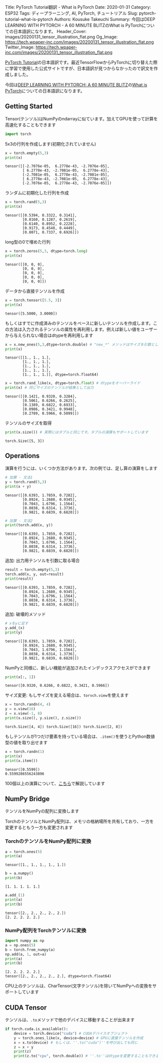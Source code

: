 Title: PyTorch Tutorial翻訳 - What is PyTorch
Date: 2020-01-31
Category: ESP32
Tags: ディープラーニング, AI, PyTorch, チュートリアル
Slug: pytorch-tutorial-what-is-pytorch
Authors: Kousuke Takeuchi
Summary: 今回はDEEP LEARNING WITH PYTORCH - A 60 MINUTE BLITZのWhat is PyTorchについての日本語訳になります。
Header_Cover: images/20200131_tensor_illustration_flat.png
Og_Image: https://tech.wpaper-inc.com/images/20200131_tensor_illustration_flat.png
Twitter_Image: https://tech.wpaper-inc.com/images/20200131_tensor_illustration_flat.png

[PyTorch Tutorial](https://pytorch.org/tutorials/)の日本語訳です。最近TensorFlowからPyTorchに切り替えた際に学習で使用した公式サイトですが、日本語訳が見つからなかったので訳文を作成しました。



今回は[DEEP LEARNING WITH PYTORCH: A 60 MINUTE BLITZ](https://pytorch.org/tutorials/beginner/deep_learning_60min_blitz.html)の[What is PyTorch](https://pytorch.org/tutorials/beginner/blitz/tensor_tutorial.html#sphx-glr-beginner-blitz-tensor-tutorial-py)についての日本語訳になります。



## Getting Started

Tensor(テンソル)はNumPyのndarrayに似ています。加えてGPUを使って計算を高速化することもできます


```python
import torch
```

5x3の行列を作成します(初期化されていません)


```python
x = torch.empty(5,3)
print(x)
```

    tensor([[-2.7076e-05,  6.2778e-43, -2.7076e-05],
            [ 6.2778e-43, -2.7081e-05,  6.2778e-43],
            [-2.7081e-05,  6.2778e-43, -2.7081e-05],
            [ 6.2778e-43, -2.7081e-05,  6.2778e-43],
            [-2.7076e-05,  6.2778e-43, -2.7076e-05]])


ランダムに初期化した行列を作成


```python
x = torch.rand(5,3)
print(x)
```

    tensor([[0.5394, 0.3322, 0.3141],
            [0.0160, 0.1287, 0.2619],
            [0.6140, 0.8952, 0.2228],
            [0.9173, 0.4548, 0.4449],
            [0.8071, 0.7337, 0.6926]])


long型の0で埋めた行列


```python
x = torch.zeros(5,3, dtype=torch.long)
print(x)
```

    tensor([[0, 0, 0],
            [0, 0, 0],
            [0, 0, 0],
            [0, 0, 0],
            [0, 0, 0]])


データから直接テンソルを作成


```python
x = torch.tensor([5.5, 3])
print(x)
```

    tensor([5.5000, 3.0000])


もしくはすでに作成済みのテンソルをベースに新しいテンソルを作成します。この方法は入力されるテンソルの属性を再利用します。例えば新しい値をユーザーから与えられない場合はdtypeを再利用します


```python
x = x.new_ones(5,3,dtype=torch.double) # "new_*" メソッドはサイズを引数とします
print(x)
```

    tensor([[1., 1., 1.],
            [1., 1., 1.],
            [1., 1., 1.],
            [1., 1., 1.],
            [1., 1., 1.]], dtype=torch.float64)



```python
x = torch.rand_like(x, dtype=torch.float) # dtypeをオーバーライド
print(x) # 同じサイズのテンソルが結果として出力
```

    tensor([[0.1421, 0.9320, 0.3284],
            [0.5061, 0.6266, 0.2625],
            [0.1389, 0.6822, 0.6933],
            [0.0986, 0.3421, 0.9948],
            [0.2789, 0.5966, 0.5099]])


テンソルのサイズを取得


```python
print(x.size()) # 実際にはタプルと同じです。タプルの演算もサポートしています
```

    torch.Size([5, 3])


## Operations

演算を行うには、いくつか方法があります。次の例では、足し算の演算をします


```python
# 加算 - 文法1
y = torch.rand(5,3)
print(x + y)
```

    tensor([[0.6393, 1.7859, 0.7282],
            [0.8924, 1.2680, 0.9345],
            [0.7043, 1.6796, 1.1564],
            [0.8038, 0.6314, 1.3736],
            [0.9821, 0.6839, 0.6820]])



```python
# 加算 - 文法2
print(torch.add(x, y))
```

    tensor([[0.6393, 1.7859, 0.7282],
            [0.8924, 1.2680, 0.9345],
            [0.7043, 1.6796, 1.1564],
            [0.8038, 0.6314, 1.3736],
            [0.9821, 0.6839, 0.6820]])


追加: 出力用テンソルを引数に取る場合


```python
result = torch.empty(5,3)
torch.add(x, y, out=result)
print(result)
```

    tensor([[0.6393, 1.7859, 0.7282],
            [0.8924, 1.2680, 0.9345],
            [0.7043, 1.6796, 1.1564],
            [0.8038, 0.6314, 1.3736],
            [0.9821, 0.6839, 0.6820]])


追加: 破壊的メソッド


```python
# xをyに足す
y.add_(x)
print(y)
```

    tensor([[0.6393, 1.7859, 0.7282],
            [0.8924, 1.2680, 0.9345],
            [0.7043, 1.6796, 1.1564],
            [0.8038, 0.6314, 1.3736],
            [0.9821, 0.6839, 0.6820]])


NumPyと同様に、新しい機能が追加されたインデックスアクセスができます


```python
print(x[:, 1])
```

    tensor([0.9320, 0.6266, 0.6822, 0.3421, 0.5966])


サイズ変更: もしサイズを変える場合は、`torvch.view`を使えます


```python
x = torch.randn(4, 4)
y = x.view(16)
z = x.view(-1, 8)
print(x.size(), y.size(), z.size())
```

    torch.Size([4, 4]) torch.Size([16]) torch.Size([2, 8])


もしテンソルが1つだけ要素を持っている場合は、`.item()`を使うとPython数値型の値を取り出せます


```python
x = torch.randn(1)
print(x)
print(x.item())
```

    tensor([0.5599])
    0.5599286556243896


100個以上の演算について、[こちら](https://pytorch.org/docs/stable/torch.html)で解説しています

## NumPy Bridge

テンソルをNumPyの配列に変換します

TorchのテンソルとNumPy配列は、メモリの格納場所を共有しており、一方を変更するともう一方も変更されます

### TorchのテンソルをNumPy配列に変換


```python
a = torch.ones(5)
print(a)
```

    tensor([1., 1., 1., 1., 1.])



```python
b = a.numpy()
print(b)
```

    [1. 1. 1. 1. 1.]



```python
a.add_(1)
print(a)
print(b)
```

    tensor([2., 2., 2., 2., 2.])
    [2. 2. 2. 2. 2.]


### NumPy配列をTorchテンソルに変換


```python
import numpy as np
a = np.ones(5)
b = torch.from_numpy(a)
np.add(a, 1, out=a)
print(a)
print(b)
```

    [2. 2. 2. 2. 2.]
    tensor([2., 2., 2., 2., 2.], dtype=torch.float64)


CPU上のテンソルは、CharTensor(文字テンソル)を除いてNumPyへの変換をサポートしています

## CUDA Tensor

テンソルは、`.to`メソッドで他のデバイスに移動することが出来ます


```python
if torch.cuda.is_available():
    device = torch.device("cuda") # CUDAデバイスオブジェクト
    y = torch.ones_like(x, device=device) # GPUに直接テンソルを作成
    x = x.to(device) # もしくは、''.to("cuda")''を呼び出しても同じ
    z = x + y
    print(z)
    print(z.to("cpu", torch.double)) # ''.to''はdtypeを変更することもできる
```
